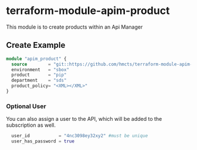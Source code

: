 # terraform-module-apim-product

This module is to create products within an Api Manager

## Create Example

```terraform
module "apim_product" {
  source        = "git::https://github.com/hmcts/terraform-module-apim-product"
  environment   = "sbox"
  product       = "pip"
  department    = "sds"
  product_policy= "<XML></XML>"
}
```

### Optional User
You can also assign a user to the API, which will be added to the subscription as well.

```terraform
  user_id           = "4nc3098ey32xy2" #must be unique
  user_has_password = true
```
